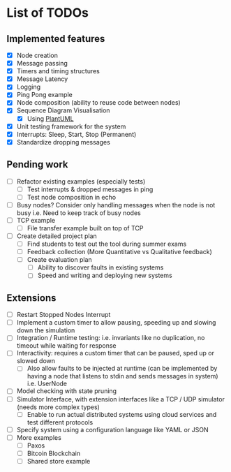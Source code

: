# List of TODOs

## Implemented features

- [X] Node creation
- [X] Message passing
- [X] Timers and timing structures
- [X] Message Latency
- [X] Logging
- [X] Ping Pong example
- [X] Node composition (ability to reuse code between nodes)
- [X] Sequence Diagram Visualisation
  - [X] Using [PlantUML](https://plantuml.com/en-dark/sequence-diagram)
- [X] Unit testing framework for the system
- [X] Interrupts: Sleep, Start, Stop (Permanent)
- [X] Standardize dropping messages

## Pending work

- [ ] Refactor existing examples (especially tests)
  - [ ] Test interrupts & dropped messages in ping
  - [ ] Test node composition in echo
- [ ] Busy nodes? Consider only handling messages when the node is not busy i.e. Need to keep track of busy nodes
- [ ] TCP example
  - [ ] File transfer example built on top of TCP
- [ ] Create detailed project plan
  - [ ] Find students to test out the tool during summer exams
  - [ ] Feedback collection (More Quantitative vs Qualitative feedback)
  - [ ] Create evaluation plan
    - [ ] Ability to discover faults in existing systems
    - [ ] Speed and writing and deploying new systems

## Extensions

- [ ] Restart Stopped Nodes Interrupt
- [ ] Implement a custom timer to allow pausing, speeding up and slowing down the simulation
- [ ] Integration / Runtime testing: i.e. invariants like no duplication, no timeout while waiting for response
- [ ] Interactivity: requires a custom timer that can be paused, sped up or slowed down
  - [ ] Also allow faults to be injected at runtime (can be implemented by having a node that listens to stdin and sends messages in system) i.e. UserNode
- [ ] Model checking with state pruning
- [ ] Simulator Interface, with extension interfaces like a TCP / UDP simulator (needs more complex types)
  - [ ] Enable to run actual distributed systems using cloud services and test different protocols
- [ ] Specify system using a configuration language like YAML or JSON
- [ ] More examples
  - [ ] Paxos
  - [ ] Bitcoin Blockchain
  - [ ] Shared store example
